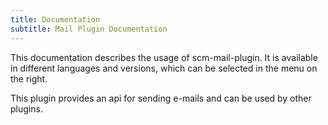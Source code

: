 ```yaml
---
title: Documentation
subtitle: Mail Plugin Documentation
---
```

This documentation describes the usage of scm-mail-plugin. It is available in different languages and versions, which can be selected in the menu on the right.

This plugin provides an api for sending e-mails and can be used by other plugins.
